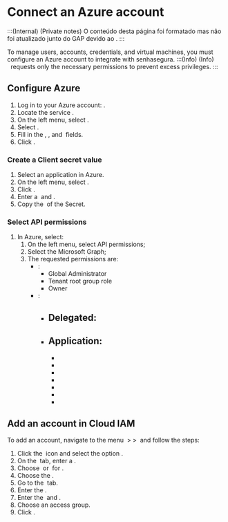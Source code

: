 # Connect an Azure account 

:::(Internal) (Private notes)
O conteúdo desta página foi formatado mas não foi atualizado junto do GAP devido ao . 
:::

To manage users, accounts, credentials, and virtual machines, you must configure an Azure account to integrate with senhasegura.
:::(Info) (Info)
  requests only the necessary permissions to prevent excess privileges.
:::

## Configure Azure

1. Log in to your Azure account: .
2. Locate the service .
3. On the left menu, select .
4. Select .
5. Fill in the , , and  fields.
6. Click .

### Create a Client secret value

1. Select an application in Azure.
2. On the left menu, select .
3. Click .
4. Enter a  and .
5. Copy the  of the Secret.

### Select API permissions

1. In Azure, select:
    1. On the left menu, select API permissions;
    2. Select the Microsoft Graph;
    3. The requested permissions are:
        - :
            - Global Administrator
            - Tenant root group role
            - Owner
        - :
            - Delegated:
                - 
            - Application:
                - 
                - 
                - 
                - 
                - 
                - 
                - 
                - 

## Add an account in Cloud IAM

To add an account, navigate to the menu  >  >  and follow the steps:

1. Click the  icon and select the option .
2. On the  tab, enter a .
3. Choose  or  for .
4. Choose the .
5. Go to the  tab.
6. Enter the .
7. Enter the  and .
8. Choose an access group.
9. Click .